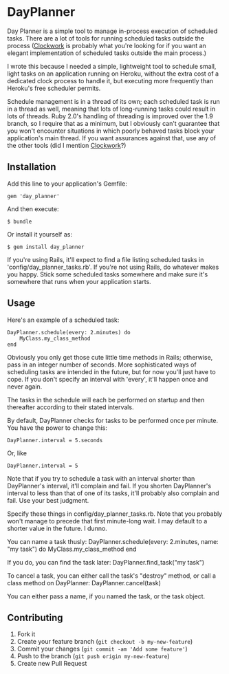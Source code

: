 # DayPlanner

Day Planner is a simple tool to manage in-process execution of scheduled tasks. There are a lot of tools for running scheduled tasks outside the process ([Clockwork](http://rubygems.org/gems/clockwork) is probably what you're looking for if you want an elegant implementation of scheduled tasks outside the main process.)

I wrote this because I needed a simple, lightweight tool to schedule small, light tasks on an application running on Heroku, without the extra cost of a dedicated clock process to handle it, but executing more frequently than Heroku's free scheduler permits.

Schedule management is in a thread of its own; each scheduled task is run in a thread as well, meaning that lots of long-running tasks could result in lots of threads. Ruby 2.0's handling of threading is improved over the 1.9 branch, so I require that as a minimum, but I obviously can't guarantee that you won't encounter situations in which poorly behaved tasks block your application's main thread. If you want assurances against that, use any of the other tools (did I mention [Clockwork](http://rubygems.org/gems/clockwork)?)

## Installation

Add this line to your application's Gemfile:

    gem 'day_planner'

And then execute:

    $ bundle

Or install it yourself as:

    $ gem install day_planner

If you're using Rails, it'll expect to find a file listing scheduled tasks in 'config/day_planner_tasks.rb'. If you're not using Rails, do whatever makes you happy. Stick some scheduled tasks somewhere and make sure it's somewhere that runs when your application starts.

## Usage

Here's an example of a scheduled task:

    DayPlanner.schedule(every: 2.minutes) do
    	MyClass.my_class_method
    end

Obviously you only get those cute little time methods in Rails; otherwise, pass in an integer number of seconds. More sophisticated ways of scheduling tasks are intended in the future, but for now you'll just have to cope. If you don't specify an interval with 'every', it'll happen once and never again.

The tasks in the schedule will each be performed on startup and then thereafter according to their stated intervals.

By default, DayPlanner checks for tasks to be performed once per minute. You have the power to change this:

    DayPlanner.interval = 5.seconds

Or, like

    DayPlanner.interval = 5

Note that if you try to schedule a task with an interval shorter than DayPlanner's interval, it'll complain and fail. If you shorten DayPlanner's interval to less than that of one of its tasks, it'll probably also complain and fail. Use your best judgment.

Specify these things in config/day_planner_tasks.rb. Note that you probably won't manage to precede that first minute-long wait. I may default to a shorter value in the future. I dunno.

You can name a task thusly:
    DayPlanner.schedule(every: 2.minutes, name: "my task") do
    	MyClass.my_class_method
    end

If you do, you can find the task later:
    DayPlanner.find_task("my task")

To cancel a task, you can either call the task's "destroy" method, or call a class method on DayPlanner:
    DayPlanner.cancel(task)

You can either pass a name, if you named the task, or the task object.

## Contributing

1. Fork it
2. Create your feature branch (`git checkout -b my-new-feature`)
3. Commit your changes (`git commit -am 'Add some feature'`)
4. Push to the branch (`git push origin my-new-feature`)
5. Create new Pull Request

